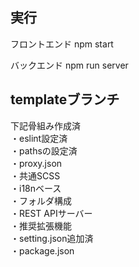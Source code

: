 ## 実行

フロントエンド
npm start

バックエンド
npm run server

## templateブランチ

下記骨組み作成済  
・eslint設定済  
・pathsの設定済  
・proxy.json  
・共通SCSS  
・i18nベース  
・フォルダ構成  
・REST APIサーバー  
・推奨拡張機能  
・setting.json追加済  
・package.json  
